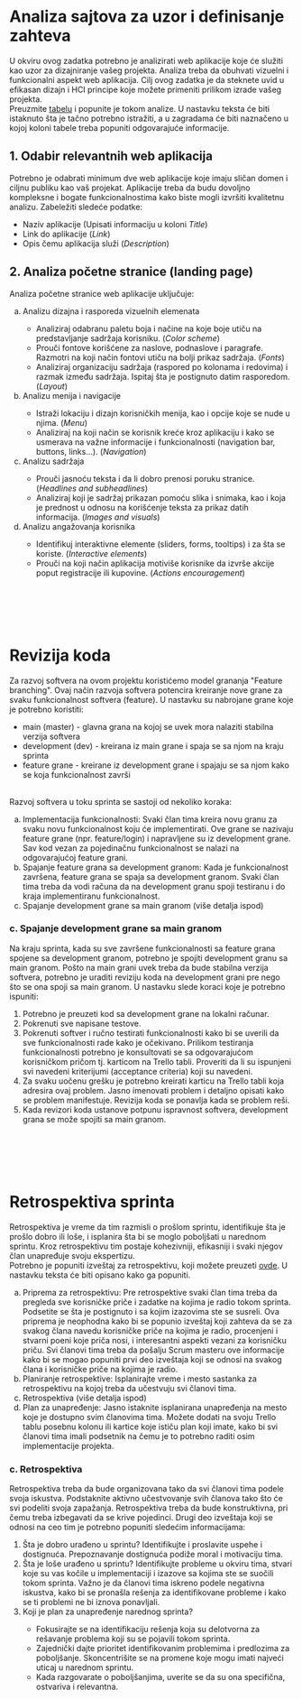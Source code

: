 # Analiza sajtova za uzor i definisanje zahteva
U okviru ovog zadatka potrebno je analizirati web aplikacije koje će služiti kao uzor za dizajniranje vašeg projekta. Analiza treba da obuhvati vizuelni i funkcionalni aspekt web aplikacija. Cilj ovog zadatka je da steknete uvid u efikasan dizajn i HCI principe koje možete primeniti prilikom izrade vašeg projekta.<br>
Preuzmite <a href="https://github.com/psw-ftn/supportive-information/blob/master/s1/w2/Design_HCI_analysis.xlsx" target="_blank">tabelu</a> i popunite je tokom analize. U nastavku teksta će biti istaknuto šta je tačno potrebno istražiti, a u zagradama će biti naznačeno u kojoj koloni tabele treba popuniti odgovarajuće informacije.


## 1. Odabir relevantnih web aplikacija
Potrebno je odabrati minimum dve web aplikacije koje imaju sličan domen i ciljnu publiku kao vaš projekat. Aplikacije treba da budu dovoljno kompleksne i bogate funkcionalnostima kako biste mogli izvršiti kvalitetnu analizu. Zabeležiti sledeće podatke:
- Naziv aplikacije (Upisati informaciju u koloni <i>Title</i>)
- Link do aplikacije (<i>Link</i>)
- Opis čemu aplikacija služi (<i>Description</i>)

## 2. Analiza početne stranice (landing page)
Analiza početne stranice web aplikacije uključuje:
<ol type="a">
  <li>Analizu dizajna i rasporeda vizuelnih elemenata</li>
  <ul>
    <li>Analiziraj odabranu paletu boja i načine na koje boje utiču na predstavljanje sadržaja korisniku. (<i>Color scheme</i>)</li>
    <li>Prouči fontove korišćene za naslove, podnaslove i paragrafe. Razmotri na koji način fontovi utiču na bolji prikaz sadržaja. (<i>Fonts</i>)</li>
    <li>Analiziraj organizaciju sadržaja (raspored po kolonama i redovima) i razmak između sadržaja. Ispitaj šta je postignuto datim rasporedom. (<i>Layout</i>)</li>
  </ul>
  <li>Analizu menija i navigacije</li>
  <ul>
    <li>Istraži lokaciju i dizajn korisničkih menija, kao i opcije koje se nude u njima. (<i>Menu</i>)</li>
    <li>Analiziraj na koji način se korisnik kreće kroz aplikaciju i kako se usmerava na važne informacije i funkcionalnosti (navigation bar, buttons, links...). (<i>Navigation</i>)</li>
  </ul>
  <li>Analizu sadržaja</li>
  <ul>
    <li>Prouči jasnoću teksta i da li dobro prenosi poruku stranice. (<i>Headlines and subheadlines</i>)</li>
    <li>Analiziraj koji je sadržaj prikazan pomoću slika i snimaka, kao i koja je prednost u odnosu na korišćenje teksta za prikaz datih informacija. (<i>Images and visuals</i>)</li>
  </ul>
  <li>Analizu angažovanja korisnika</li>
   <ul>
    <li>Identifikuj interaktivne elemente (sliders, forms, tooltips) i za šta se koriste. (<i>Interactive elements</i>)</li>
    <li>Prouči na koji način aplikacija motiviše korisnike da izvrše akcije poput registracije ili kupovine. (<i>Actions encouragement</i>)</li>
  </ul>
</ol>

<br><br><br><br>
# Revizija koda
Za razvoj softvera na ovom projektu koristićemo model grananja "Feature branching". Ovaj način razvoja softvera potencira kreiranje nove grane za svaku funkcionalnost softvera (feature). U nastavku su nabrojane grane koje je potrebno koristiti:
- main (master) - glavna grana na kojoj se uvek mora nalaziti stabilna verzija softvera
- development (dev) - kreirana iz main grane i spaja se sa njom na kraju sprinta
- feature grane - kreirane iz development grane i spajaju se sa njom kako se koja funkcionalnost završi

<br>
Razvoj softvera u toku sprinta se sastoji od nekoliko koraka:
<ol type="a">
  <li>Implementacija funkcionalnosti: Svaki član tima kreira novu granu za svaku novu funkcionalnost koju će implementirati. Ove grane se nazivaju feature grane (npr. feature/login) i napravljene su iz development grane. Sav kod vezan za pojedinačnu funkcionalnost se nalazi na odgovarajućoj feature grani.</li>
  <li>Spajanje feature grana sa development granom: Kada je funkcionalnost završena, feature grana se spaja sa development granom. Svaki član tima treba da vodi računa da na development granu spoji testiranu i do kraja implementiranu funkcionalnost.</li>
  <li>Spajanje development grane sa main granom (više detalja ispod)</li>
</ol>

### c. Spajanje development grane sa main granom
Na kraju sprinta, kada su sve završene funkcionalnosti sa feature grana spojene sa development granom, potrebno je spojiti development granu sa main granom. Pošto na main grani uvek treba da bude stabilna verzija softvera, potrebno je uraditi reviziju koda na development grani pre nego što se ona spoji sa main granom. U nastavku slede koraci koje je potrebno ispuniti:
<ol>
    <li>Potrebno je preuzeti kod sa development grane na lokalni računar.</li>
    <li>Pokrenuti sve napisane testove.</li>
    <li>Pokrenuti softver i ručno testirati funkcionalnosti kako bi se uverili da sve funkcionalnosti rade kako je očekivano. Prilikom testiranja funkcionalnosti potrebno je konsultovati se sa odgovarajućom korisničkom pričom tj. karticom na Trello tabli. Proveriti da li su ispunjeni svi navedeni kriterijumi (acceptance criteria) koji su navedeni.</li>
    <li>Za svaku uočenu grešku je potrebno kreirati karticu na Trello tabli koja adresira ovaj problem. Jasno imenovati problem i detaljno opisati kako se problem manifestuje. Revizija koda se ponavlja kada se problem reši.</li>
    <li>Kada revizori koda ustanove potpunu ispravnost softvera, development grana se može spojiti sa main granom.</li>
</ol>


<br><br><br><br>
# Retrospektiva sprinta
Retrospektiva je vreme da tim razmisli o prošlom sprintu, identifikuje šta je prošlo dobro ili loše, i isplanira šta bi se moglo poboljšati u narednom sprintu. Kroz retrospektivu tim postaje kohezivniji, efikasniji i svaki njegov član unapređuje svoju ekspertizu.<br>
Potrebno je popuniti izveštaj za retrospektivu, koji možete preuzeti <a href="https://github.com/psw-ftn/supportive-information/blob/master/s1/w2/Sprint review template.pptx" target="_blank">ovde</a>. U nastavku teksta će biti opisano kako ga popuniti.

<ol type="a">
  <li>Priprema za retrospektivu: Pre retrospektive svaki član tima treba da pregleda sve korisničke priče i zadatke na kojima je radio tokom sprinta. Podsetite se šta je postignuto i sa kojim izazovima ste se susreli. Ova priprema je neophodna kako bi se popunio izveštaj koji zahteva da se za svakog člana navedu korisničke priče na kojima je radio, procenjeni i stvarni poeni koje priča nosi, i interesantni aspekti vezani za korisničku priču. Svi članovi tima treba da pošalju Scrum masteru ove informacije kako bi se mogao popuniti prvi deo izveštaja koji se odnosi na svakog člana i korisničke priče na kojima je radio.</li>
  <li>Planiranje retrospektive: Isplanirajte vreme i mesto sastanka za retrospektivu na kojoj treba da učestvuju svi članovi tima.</li>
  <li>Retrospektiva (više detalja ispod) </li>
  <li>Plan za unapređenje: Jasno istaknite isplanirana unapređenja na mesto koje je dostupno svim članovima tima. Možete dodati na svoju Trello tablu posebnu kolonu ili kartice koje ističu plan koji imate, kako bi svi članovi tima imali podsetnik na čemu je to potrebno raditi osim implementacije projekta.</li>
</ol>

### c. Retrospektiva
Retrospektiva treba da bude organizovana tako da svi članovi tima podele svoja iskustva. Podstaknite aktivno učestvovanje svih članova tako što će svi podeliti svoja zapažanja. Retrospektiva treba da bude konstruktivna, pri čemu treba izbegavati da se krive pojedinci. Drugi deo izveštaja koji se odnosi na ceo tim je potrebno popuniti sledećim informacijama:

<ol>
  <li>Šta je dobro urađeno u sprintu? Identifikujte i proslavite uspehe i dostignuća. Prepoznavanje dostignuća podiže moral i motivaciju tima.</li>
  <li>Šta je loše urađeno u sprintu? Identifikujte probleme u okviru tima, stvari koje su vas kočile u implementaciji i izazove sa kojima ste se suočili tokom sprinta. Važno je da članovi tima iskreno podele negativna iskustva, kako bi se pronašla rešenja za identifikovane probleme i kako se ti problemi ne bi iznova ponavljali.</li>
  <li>Koji je plan za unapređenje narednog sprinta?</li>
  <ul>
    <li>Fokusirajte se na identifikaciju rešenja koja su delotvorna za rešavanje problema koji su se pojavili tokom sprinta.</li>
    <li>Zajednički dajte prioritet identifikovanim problemima i predlozima za poboljšanje. Skoncentrišite se na promene koje mogu imati najveći uticaj u narednom sprintu.</li>
    <li>Kada razgovarate o poboljšanjima, uverite se da su ona specifična, ostvariva i relevantna.</li>
  </ul>
</ol>
